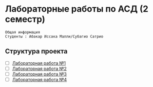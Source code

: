 # Лабораторные работы по АСД (2 семестр)

    Общая информация
    Студенты : Абакар Иссака Малли/Субагио Сатриo

## Структура проекта

- [ ] [Лабораторная работа №1](https://github.com/merab235/Algorithme-2e-semestre/tree/main/lab1)
- [ ] [Лабораторная работа №2](https://github.com/merab235/Algorithme-2e-semestre/tree/main/lab2)
- [ ] [Лабораторная работа №3](https://github.com/merab235/Algorithme-2e-semestre/tree/main/lab3)
- [ ] [Лабораторная работа №4](https://github.com/merab235/Algorithme-2e-semestre/tree/main/lab4)
